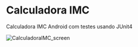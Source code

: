 # Calculadora IMC
Calculadora IMC Android com testes usando JUnit4 

![CalculadoraIMC_screen](https://user-images.githubusercontent.com/9452793/199858650-b11cfb41-6657-4381-b438-2509783b0eeb.PNG)

